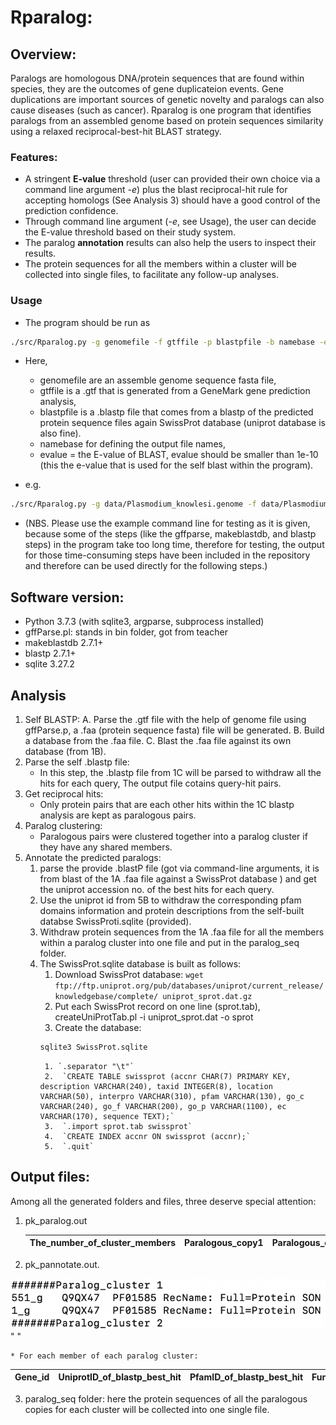 # Rparalog:  
## Overview: 
Paralogs are homologous DNA/protein sequences that are found within species, they are the outcomes of gene duplicateion events. Gene duplications are important sources of genetic novelty and paralogs can also cause diseases (such as cancer). Rparalog is one program that identifies paralogs from an assembled genome based on protein sequences similarity using a relaxed reciprocal-best-hit BLAST strategy.

### Features: 
* A stringent **E-value** threshold (user can provided their own choice via a command line argument _-e_) plus the blast reciprocal-hit rule for accepting homologs (See Analysis 3) should have a good control of the prediction confidence. 
* Through command line argument (_-e_, see Usage), the user can decide the E-value threshold based on their study system.
* The paralog **annotation** results can also help the users to inspect their results.
* The protein sequences for all the members within a cluster will be collected into single files, to facilitate any follow-up analyses.
 
### Usage
* The program should be run as 
```bash
./src/Rparalog.py -g genomefile -f gtffile -p blastpfile -b namebase -e evalue & disown`
```
* Here, 
	* genomefile are an assemble genome sequence fasta file,
	* gtffile is a .gtf that is generated from a GeneMark gene prediction analysis, 
	* blastpfile is a .blastp file that comes from a blastp of the predicted protein sequence files again SwissProt database (uniprot database is also fine).
	* namebase for defining the output file names, 
	* evalue = the E-value of BLAST, evalue should be smaller than 1e-10 (this the e-value that is used for the self blast within the program). 

* e.g. 
```bash
./src/Rparalog.py -g data/Plasmodium_knowlesi.genome -f data/Plasmodium_knowlesi.gtf -p ./blastp/pk.blastp -b pk -e 1e-50 & disown
```
* (NBS. Please use the example command line for testing as it is given, because some of the steps (like the gffparse, makeblastdb, and blastp steps) in the program take too long time, therefore for testing, the output for those time-consuming steps have been included in the repository and therefore can be used directly for the following steps.)

## Software version:
* Python 3.7.3 (with sqlite3, argparse, subprocess installed)
* gffParse.pl: stands in bin folder, got from teacher
* makeblastdb 2.7.1+
* blastp 2.7.1+
* sqlite 3.27.2

## Analysis
1. Self BLASTP:
	A. Parse the .gtf file with the help of genome file using gffParse.p, a .faa (protein sequence fasta) file will be generated.
	B. Build a database from the .faa file.
	C. Blast the .faa file against its own database (from 1B).
2. Parse  the self .blastp file:
	* In this step, the .blastp file from 1C will be parsed to withdraw all the hits for each query, The output file cotains query-hit pairs.
3. Get reciprocal hits:
	* Only protein pairs that are each other hits within the 1C blastp analysis are kept as paralogous pairs.
4. Paralog clustering:
	* Paralogous pairs were clustered together into a paralog cluster if they have any shared members.
5. Annotate the predicted paralogs:
	1. parse the provide .blastP file (got via command-line arguments, it is from blast of the 1A .faa file against a SwissProt database ) and get the uniprot accession no. of the best hits for each query.
	2. Use the uniprot id from 5B to withdraw the corresponding pfam domains information and protein descriptions from the self-built databse SwissProti.sqlite (provided).
	3. Withdraw protein sequences from the 1A .faa file for all the members within a paralog cluster into one file and put in the paralog_seq folder.
	4. The SwissProt.sqlite database is built as follows:
		1. Download SwissProt database: `wget ftp://ftp.uniprot.org/pub/databases/uniprot/current_release/knowledgebase/complete/ uniprot_sprot.dat.gz`
		2. Put each SwissProt record on one line (sprot.tab), createUniProtTab.pl -i uniprot_sprot.dat -o sprot
		3. Create the database: 
		```bash
		sqlite3 SwissProt.sqlite
		```
			1. `.separator "\t"`
			2.  `CREATE TABLE swissprot (accnr CHAR(7) PRIMARY KEY, description VARCHAR(240), taxid INTEGER(8), location VARCHAR(50), interpro VARCHAR(310), pfam VARCHAR(130), go_c VARCHAR(240), go_f VARCHAR(200), go_p VARCHAR(1100), ec VARCHAR(170), sequence TEXT);`
			3.  `.import sprot.tab swissprot`
			4.  `CREATE INDEX accnr ON swissprot (accnr);`
			5.  `.quit`
			
## Output files:
Among all the generated folders and files, three deserve special attention:
1. pk_paralog.out

	The_number_of_cluster_members |  Paralogous_copy1  |  Paralogous_copy2.......
	---  |  ---  |  ---
2. pk_pannotate.out.

![alt text](https://github.com/Maj18/Rparalog/blob/master/pk_pannotate.out.png) " "

	* For each member of each paralog cluster:
	
Gene_id  |  UniprotID_of_blastp_best_hit  |  PfamID_of_blastp_best_hit |  Functional_description_of_blastp_best_hit
---  |  ---  |  ---  |  ---  |
3. paralog_seq folder: here the protein sequences of all the paralogous copies for each cluster will be collected into one single file.
	
			
		
	